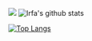 ![](https://avatars2.githubusercontent.com/u/49023326?s=460&u=f694f123cf4682c0a7a20fee8e64cf5e53f70372&v=4)
![Irfa's github stats](https://github-readme-stats.vercel.app/api?username=irfaardy&show_icons=true&bg_color=30,159957,155799&title_color=fff&text_color=fff&count_private=true)

[![Top Langs](https://github-readme-stats.vercel.app/api/top-langs/?username=irfaardy&show_icons=true)](https://github.com/irfaardy)
